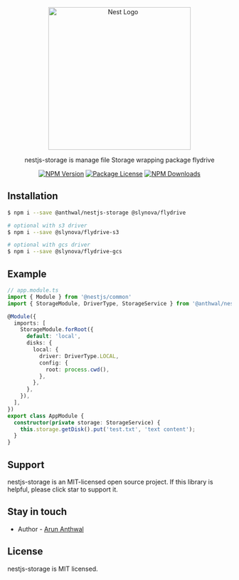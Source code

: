 <p align="center">
  <a href="http://nestjs.com/" target="blank"><img src="https://nestjs.com/img/logo_text.svg" width="320" alt="Nest Logo" /></a>
</p>

<p align="center">
    nestjs-storage is manage file Storage wrapping package flydrive
</p>
<p align="center">
    <a href="https://www.npmjs.com/org/anthwal"><img src="https://img.shields.io/npm/v/@anthwal/nestjs-storage.svg" alt="NPM Version" /></a>
    <a href="https://www.npmjs.com/org/anthwal"><img src="https://img.shields.io/npm/l/@anthwal/nestjs-storage.svg" alt="Package License" /></a>
    <a href="https://www.npmjs.com/org/anthwal"><img src="https://img.shields.io/npm/dm/@anthwal/nestjs-storage.svg" alt="NPM Downloads" /></a>
</p>

## Installation

```bash
$ npm i --save @anthwal/nestjs-storage @slynova/flydrive

# optional with s3 driver
$ npm i --save @slynova/flydrive-s3

# optional with gcs driver
$ npm i --save @slynova/flydrive-gcs
```

## Example

```typescript
// app.module.ts
import { Module } from '@nestjs/common'
import { StorageModule, DriverType, StorageService } from '@anthwal/nestjs-storage';

@Module({
  imports: [
    StorageModule.forRoot({
      default: 'local',
      disks: {
        local: {
          driver: DriverType.LOCAL,
          config: {
            root: process.cwd(),
          },
        },
      },
    }),
  ],
})
export class AppModule {
  constructor(private storage: StorageService) {
    this.storage.getDisk().put('test.txt', 'text content');
  }
}
```

## Support

nestjs-storage is an MIT-licensed open source project. If this library is helpful, please click star to support it.

## Stay in touch

- Author - [Arun Anthwal](https://github.com/anthwal)

## License

nestjs-storage is MIT licensed.
